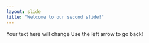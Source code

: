 ```yaml
---
layout: slide
title: "Welcome to our second slide!"
---
```

Your text here will change
Use the left arrow to go back!
